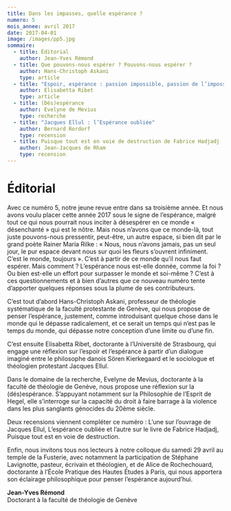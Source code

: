 ```yaml
---
title: Dans les impasses, quelle espérance ?
numero: 5
mois_annee: avril 2017
date: 2017-04-01
image: /images/pp5.jpg
sommaire:
  - title: Éditorial
    author: Jean-Yves Rémond
  - title: Que pouvons-nous espérer ? Pouvons-nous espérer ?
    author: Hans-Christoph Askani
    type: article
  - title: "Espoir, espérance : passion impossible, passion de l’impossible."
    author: Elisabetta Ribet
    type: article
  - title: (Dés)espérance
    author: Evelyne de Mevius
    type: recherche
  - title: "Jacques Ellul : l’Espérance oubliée"
    author: Bernard Rordorf
    type: recension
  - title: Puisque tout est en voie de destruction de Fabrice Hadjadj
    author: Jean-Jacques de Rham
    type: recension
---
```


# Éditorial

Avec ce numéro 5, notre jeune revue entre dans sa troisième année. Et nous avons
voulu placer cette année 2017 sous le signe de l’espérance, malgré tout ce qui nous
pourrait nous inciter à désespérer en ce monde « désenchanté » qui est le nôtre. 
Mais nous n’avons que ce monde-là, tout juste pouvons-nous pressentir, peut-être, un autre
espace, si bien dit par le grand poète Rainer Maria Rilke :  « Nous, nous n’avons jamais,
pas un seul jour, le pur espace devant nous sur quoi les fleurs s’ouvrent infiniment. C’est
le monde, toujours ». C’est à partir de ce monde qu’il nous faut espérer. Mais comment ? 
L’espérance nous est-elle donnée, comme la foi ? Ou bien est-elle un effort pour surpasser 
le monde et soi-même ? C’est à ces questionnements et à bien d’autres que ce nouveau
numéro tente d’apporter quelques réponses sous la plume de ses contributeurs.

C’est tout d’abord Hans-Christoph Askani, professeur de théologie systématique de
la faculté protestante de Genève, qui nous propose de penser l’espérance, justement,
comme introduisant quelque chose dans le monde qui le dépasse radicalement, et ce
serait un temps qui n’est pas le temps du monde, qui dépasse notre conception d’une
limite ou d’une fin.

C’est ensuite Elisabetta Ribet, doctorante à l’Université de Strasbourg, qui engage une
réflexion sur l’espoir et l’espérance à partir d’un dialogue imaginé entre le philosophe
danois Sören Kierkegaard et le sociologue et théologien protestant Jacques Ellul.

Dans le domaine de la recherche, Evelyne de Mevius, doctorante à la faculté de théologie
de Genève, nous propose une réflexion sur la (dés)espérance. S’appuyant notamment
sur la Philosophie de l’Esprit de Hegel, elle s’interroge sur la capacité du droit à faire
barrage à la violence dans les plus sanglants génocides du 20ème siècle.

Deux recensions viennent compléter ce numéro : L’une sur l’ouvrage de Jacques Ellul,
L’espérance oubliée et l’autre sur le livre de Fabrice Hadjadj, Puisque tout est en voie de
destruction.

Enfin, nous invitons tous nos lecteurs à notre colloque du samedi 29 avril au temple de la
Fusterie, avec notamment la participation de Stéphane Lavignotte, pasteur, écrivain
et théologien, et de Alice de Rochechouard, doctorante à l’École Pratique des Hautes
Études à Paris, qui nous apportera son éclairage philosophique pour penser l’espérance
aujourd’hui.

**Jean-Yves Rémond**<br>
Doctorant à la faculté de
théologie de Genève
